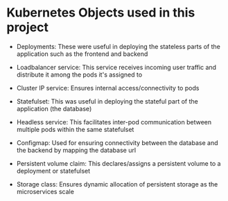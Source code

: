 #   Kubernetes Objects used in this project
-   Deployments: These were useful in deploying the stateless parts of the application such as the frontend and backend

-   Loadbalancer service: This service receives incoming user traffic and distribute it among the pods it's assigned to

-   Cluster IP service: Ensures internal access/connectivity to pods

-   Statefulset: This was useful in deploying the stateful part of the application (the database)

-   Headless service: This facilitates inter-pod communication between multiple pods within the same statefulset

-   Configmap: Used for ensuring connectivity between the database and the backend by mapping the database url

-   Persistent volume claim: This declares/assigns a persistent volume to a deployment or statefulset

-   Storage class: Ensures dynamic allocation of persistent storage as the microservices scale 

